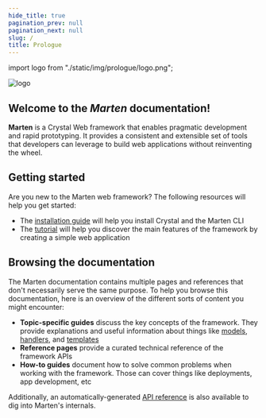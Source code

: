 ```yaml
---
hide_title: true
pagination_prev: null
pagination_next: null
slug: /
title: Prologue
---
```


import logo from "./static/img/prologue/logo.png";

<div
  style={{
    margin: "20px",
    display: "flex",
    justifyContent: "center",
    alignItems: "center",
  }}
>
  <img src={logo} alt="logo" style={{ width: "200px", height: "215px" }} />
</div>
<div
  style={{
    marginBottom: "80px",
    display: "flex",
    justifyContent: "center",
    alignItems: "center",
  }}
>
  <h2>
    Welcome to the <i>Marten</i> documentation!
  </h2>
</div>

**Marten** is a Crystal Web framework that enables pragmatic development and rapid prototyping. It provides a consistent and extensible set of tools that developers can leverage to build web applications without reinventing the wheel.

## Getting started

Are you new to the Marten web framework? The following resources will help you get started:

* The [installation guide](./getting-started/installation.md) will help you install Crystal and the Marten CLI
* The [tutorial](./getting-started/tutorial.md) will help you discover the main features of the framework by creating a simple web application

## Browsing the documentation

The Marten documentation contains multiple pages and references that don't necessarily serve the same purpose. To help you browse this documentation, here is an overview of the different sorts of content you might encounter:

* **Topic-specific guides** discuss the key concepts of the framework. They provide explanations and useful information about things like [models](./models-and-databases), [handlers](./handlers-and-http), and [templates](./templates)
* **Reference pages** provide a curated technical reference of the framework APIs
* **How-to guides** document how to solve common problems when working with the framework. Those can cover things like deployments, app development, etc

Additionally, an automatically-generated [API reference](pathname:///api/0.3/index.html) is also available to dig into Marten's internals.
